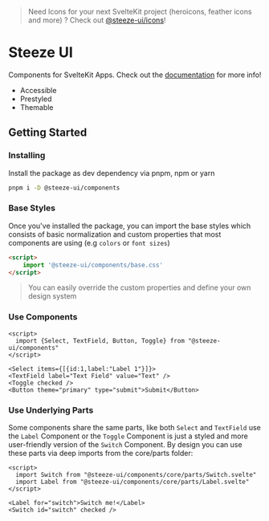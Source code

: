 > Need Icons for your next SvelteKit project (heroicons, feather icons and more) ? Check out [@steeze-ui/icons](https://github.com/steeze-ui/icons)!

# Steeze UI

Components for SvelteKit Apps. Check out the [documentation](https://steeze-ui.com) for more info!

- Accessible
- Prestyled
- Themable

## Getting Started

### Installing

Install the package as dev dependency via pnpm, npm or yarn

```bash
pnpm i -D @steeze-ui/components
```

### Base Styles

Once you've installed the package, you can import the base styles which consists of basic normalization and custom properties that most components are using (e.g `colors` or `font sizes`)

```html
<script>
	import '@steeze-ui/components/base.css'
</script>
```

> You can easily override the custom properties and define your own design system

### Use Components

```svelte
<script>
  import {Select, TextField, Button, Toggle} from "@steeze-ui/components"
</script>

<Select items={[{id:1,label:"Label 1"}]}>
<TextField label="Text Field" value="Text" />
<Toggle checked />
<Button theme="primary" type="submit">Submit</Button>
```

### Use Underlying Parts

Some components share the same parts, like both `Select` and `TextField` use the `Label` Component or the `Toggle` Component is just a styled and more user-friendly version of the `Switch` Component. By design you can use these parts via deep imports from the core/parts folder:

```svelte
<script>
  import Switch from "@steeze-ui/components/core/parts/Switch.svelte"
  import Label from "@steeze-ui/components/core/parts/Label.svelte"
</script>

<Label for="switch">Switch me!</Label>
<Switch id="switch" checked />
```
